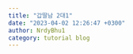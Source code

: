 ```yaml
---
title: "갑딸남 2대1"
date: "2023-04-02 12:26:47 +0300"
author: NrdyBhu1
category: tutorial blog
---
```

